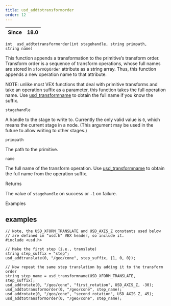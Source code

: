 ```yaml
---
title: usd_addtotransformorder
order: 12
---
```

| Since | 18.0 |
| --- | --- |

`int  usd_addtotransformorder(int stagehandle, string primpath, string name)`

This function appends a transformation to the primitive’s transform order. Transform order is a sequence of transform operations, whose full names are stored in `xformOpOrder` attribute as a string array. Thus, this function appends a new operation name to that attribute.

NOTE: unlike most VEX functions that deal with primitive transforms and take an operation suffix as a parameter, this function takes the full operation name. Use [usd_transformname](./usd_transformname "Constructs a full name of a transform operation") to obtain the full name if you know the suffix.

`stagehandle`

A handle to the stage to write to. Currently the only valid value is `0`, which means the current stage in a node. (This argument may be used in the future to allow writing to other stages.)

`primpath`

The path to the primitive.

`name`

The full name of the transform operation. Use [usd_transformname](./usd_transformname "Constructs a full name of a transform operation") to obtain the full name from the operation suffix.

Returns

The value of `stagehandle` on success or `-1` on failure.

Examples

## examples

```vex
// Note, the USD_XFORM_TRANSLATE and USD_AXIS_Z constants used below 
// are defined in "usd.h" VEX header, so include it.
#include <usd.h>

// Make the first step (i.e., translate)
string step_suffix = "step";
usd_addtranslate(0, "/geo/cone", step_suffix, {1, 0, 0});

// Now repeat the same step translation by adding it to the transform order
string step_name = usd_transformname(USD_XFORM_TRANSLATE, step_suffix);
usd_addrotate(0, "/geo/cone", "first_rotation", USD_AXIS_Z, -30);
usd_addtotransformorder(0, "/geo/cone", step_name);
usd_addrotate(0, "/geo/cone", "second_rotation", USD_AXIS_Z, 45);
usd_addtotransformorder(0, "/geo/cone", step_name);

```
